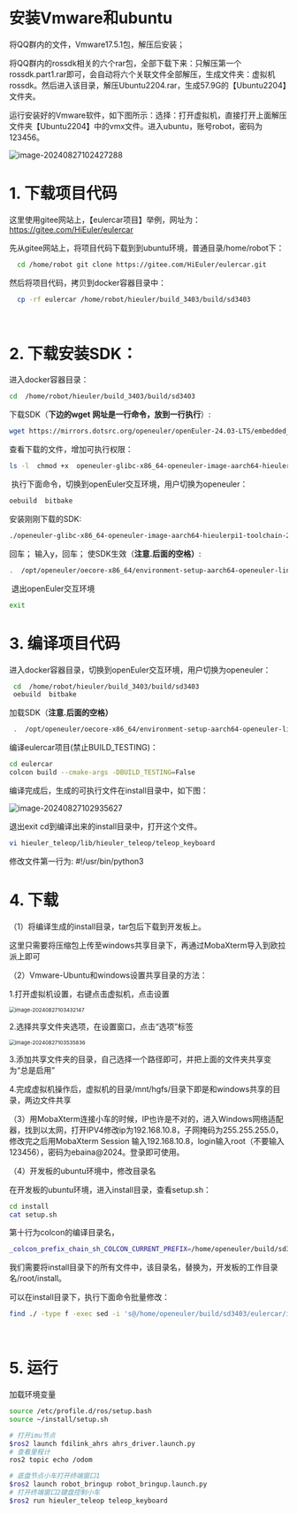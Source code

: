 #  安装Vmware和ubuntu 

将QQ群内的文件，Vmware17.5.1包，解压后安装；

将QQ群内的rossdk相关的六个rar包，全部下载下来：只解压第一个rossdk.part1.rar即可，会自动将六个关联文件全部解压，生成文件夹：虚拟机rossdk。然后进入该目录，解压Ubuntu2204.rar，生成57.9G的【Ubuntu2204】文件夹。

 

运行安装好的Vmware软件，如下图所示：选择：打开虚拟机，直接打开上面解压文件夹【Ubuntu2204】中的vmx文件。进入ubuntu，账号robot，密码为123456。                              

![image-20240827102427288](C:/Users/%E9%A1%B9%E5%A5%87%E9%B9%8F/AppData/Roaming/Typora/typora-user-images/image-20240827102427288.png)

# 1.  下载项目代码

这里使用gitee网站上，【eulercar项目】举例，网址为：https://gitee.com/HiEuler/eulercar

  先从gitee网站上，将项目代码下载到到ubuntu环境，普通目录/home/robot下：

```sh
  cd /home/robot git clone https://gitee.com/HiEuler/eulercar.git     
```

然后将项目代码，拷贝到docker容器目录中：

```sh
  cp -rf eulercar /home/robot/hieuler/build_3403/build/sd3403  

 
```

 

# 2. 下载安装SDK：

  进入docker容器目录：  

```sh
cd  /home/robot/hieuler/build_3403/build/sd3403  
```

  下载SDK（**下边的wget** **网址是一行命令，放到一行执行**）: 

```sh
wget https://mirrors.dotsrc.org/openeuler/openEuler-24.03-LTS/embedded_img/aarch64/hieulerpi1-ros/openeuler-glibc-x86_64-openeuler-image-aarch64-hieulerpi1-toolchain-24.03-LTS.sh 
```

   查看下载的文件，增加可执行权限： 

```sh
ls -l  chmod +x  openeuler-glibc-x86_64-openeuler-image-aarch64-hieulerpi1-toolchain-24.03-LTS.sh 
```

​    执行下面命令，切换到openEuler交互环境，用户切换为openeuler：

```sh
oebuild  bitbake    
```

 安装刚刚下载的SDK:  

```sh
./openeuler-glibc-x86_64-openeuler-image-aarch64-hieulerpi1-toolchain-24.03-LTS.sh
```

  回车；  输入y，回车；     使SDK生效（**注意.后面的空格）**:  

```sh
.  /opt/openeuler/oecore-x86_64/environment-setup-aarch64-openeuler-linux
```

​     退出openEuler交互环境                            

```sh
exit  
```

 

 

# 3. 编译项目代码

  进入docker容器目录，切换到openEuler交互环境，用户切换为openeuler： 

```sh
 cd  /home/robot/hieuler/build_3403/build/sd3403
 oebuild  bitbake
```

加载SDK（**注意.后面的空格）** 

```sh
 .  /opt/openeuler/oecore-x86_64/environment-setup-aarch64-openeuler-linux 
```

   编译eulercar项目(禁止BUILD_TESTING)：  

```sh
cd eulercar
colcon build --cmake-args -DBUILD_TESTING=False
```

   编译完成后，生成的可执行文件在install目录中，如下图：

![image-20240827102935627](C:/Users/%E9%A1%B9%E5%A5%87%E9%B9%8F/AppData/Roaming/Typora/typora-user-images/image-20240827102935627.png)       

退出exit     cd到编译出来的install目录中，打开这个文件。  

```sh
vi hieuler_teleop/lib/hieuler_teleop/teleop_keyboard
```

  修改文件第一行为:  #!/usr/bin/python3  

 

 

# 4. 下载

（1）将编译生成的install目录，tar包后下载到开发板上。

 这里只需要将压缩包上传至windows共享目录下，再通过MobaXterm导入到欧拉派上即可

（2）Vmware-Ubuntu和windows设置共享目录的方法：

1.打开虚拟机设置，右键点击虚拟机，点击设置

<img src="C:/Users/%E9%A1%B9%E5%A5%87%E9%B9%8F/AppData/Roaming/Typora/typora-user-images/image-20240827103432147.png" alt="image-20240827103432147" style="zoom:67%;" />

2.选择共享文件夹选项，在设置窗口，点击“选项”标签

<img src="C:/Users/%E9%A1%B9%E5%A5%87%E9%B9%8F/AppData/Roaming/Typora/typora-user-images/image-20240827103535836.png" alt="image-20240827103535836" style="zoom:67%;" />

3.添加共享文件夹的目录，自己选择一个路径即可，并把上面的文件夹共享变为“总是启用”

4.完成虚拟机操作后，虚拟机的目录/mnt/hgfs/目录下即是和windows共享的目录，两边文件共享





（3）用MobaXterm连接小车的时候，IP也许是不对的，进入Windows网络适配器，找到以太网，打开IPV4修改ip为192.168.10.8，子网掩码为255.255.255.0，修改完之后用MobaXterm Session 输入192.168.10.8，login输入root（不要输入123456），密码为ebaina@2024。登录即可使用。

 

（4）开发板的ubuntu环境中，修改目录名

 

在开发板的ubuntu环境，进入install目录，查看setup.sh：

```sh
cd install
cat setup.sh
```

第十行为colcon的编译目录名，

```sh
_colcon_prefix_chain_sh_COLCON_CURRENT_PREFIX=/home/openeuler/build/sd3403/eulercar/install
```

我们需要将install目录下的所有文件中，该目录名，替换为，开发板的工作目录名/root/install。

可以在install目录下，执行下面命令批量修改：

```sh
find ./ -type f -exec sed -i 's@/home/openeuler/build/sd3403/eulercar/install@/root/install@g' {} +

 
```

 

# 5.  运行

 

加载环境变量

```sh
source /etc/profile.d/ros/setup.bash
source ~/install/setup.sh

# 打开imu节点
$ros2 launch fdilink_ahrs ahrs_driver.launch.py
# 查看里程计
ros2 topic echo /odom

# 底盘节点小车打开终端窗口1
$ros2 launch robot_bringup robot_bringup.launch.py
# 打开终端窗口2键盘控制小车
$ros2 run hieuler_teleop teleop_keyboard
```


